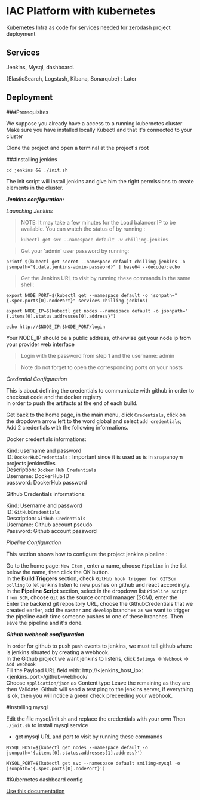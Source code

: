 # IAC Platform with kubernetes
Kubernetes Infra as code for services needed for zerodash project deployment

## Services           
Jenkins, Mysql, dashboard.

{ElasticSearch, Logstash, Kibana, Sonarqube} : Later 


## Deployment
###Prerequisites

We suppose you already have a access to a running kubernetes cluster
Make sure you have installed locally Kubectl and that it's connected to your cluster

Clone the project and open a terminal at the project's root

###Installing jenkins

`cd jenkins && ./init.sh`

The init script will install jenkins and give him the right
 permissions to create elements in the cluster.       

***Jenkins configuration:***

 *Launching Jenkins*    

    
> NOTE: It may take a few minutes for the Load balancer IP to be available.
> You can watch the status of by running :
>
>`kubectl get svc --namespace default -w chilling-jenkins`

>Get your 'admin' user password by running:
>
>
 `printf $(kubectl get secret --namespace default chilling-jenkins -o jsonpath="{.data.jenkins-admin-password}" | base64 --decode);echo`

> Get the Jenkins URL to visit by running these commands in the same shell:
>
>
  `export NODE_PORT=$(kubectl get --namespace default -o jsonpath="{.spec.ports[0].nodePort}" services chilling-jenkins)`
  
  
  `export NODE_IP=$(kubectl get nodes --namespace default -o jsonpath="{.items[0].status.addresses[0].address}")`
  
  
  `echo http://$NODE_IP:$NODE_PORT/login`
  
Your NODE_IP should be a public address, otherwise get your node ip from your provider web interface 
> Login with the password from step 1 and the username: admin

> Note do not forget to open the corresponding ports on your hosts

*Credential Configuration*   

This is about defining the credentials to communicate with github in order to checkout code and the docker registry    
in order to push the artifacts at the end of each build.    

Get back to  the home page, in the main menu, click `Credentials`, 
click on the dropdown arrow left to the word global and select `add credentials`;    
Add 2 credentials with the following informations.

Docker credentials informations:    

Kind: username and password    
ID: `DockerHubCredentials`  : Important since it is used as is in snapanoym projects jenkinsfiles    
Description: `Docker Hub Credentials`    
Username: DockerHub ID    
password: DockerHub password        

Github Credentials informations:    

Kind: Username and password    
ID: `GitHubCredentials`    
Description: `Github Credentials`        
Username: Github account pseudo     
Password: Github account password       


*Pipeline Configuration*

This section shows how to configure the project jenkins pipeline :
  
Go to the home page:
`New Item` , enter a name, choose `Pipeline` in the list below the name, then click the OK button.    
In the **Build Triggers** section, check `GitHub hook trigger for GITScm polling` to let jenkins listen to new pushes on github and react accordingly.   
In the **Pipeline Script** section, select in the dropdown list `Pipeline script from SCM`, choose `Git` as the source control manager (SCM), enter the     
Enter the backend git repository URL, choose the GithubCredentials that we created earlier, add the `master` and `develop` branches as we want to trigger the pipeline each time someone pushes to one of these branches.
Then save the pipeline and it's done.

***Github webhook configuration***


In order for github to push `push` events to jenkins, we must tell github where is jenkins situated by creating a webhook.    
In the Github project we want jenkins to listens, click `Setings` -> `Webhook` -> `Add webhook`    
Fill the Payload URL field with: http://<jenkins_host_ip>:<jenkins_port>/github-webhook/    
Choose `application/json` as Content type
Leave the remaining as they are then Validate. Github will send a test ping to the jenkins server, if everything is ok, then you will notice a green check preceeding your webhook.
  

#Installing mysql

Edit the file mysql/init.sh and replace the credentials with your own
Then
`./init.sh` to install mysql service

* get mysql URL and port  to visit by running these commands

 `MYSQL_HOST=$(kubectl get nodes --namespace default -o jsonpath='{.items[0].status.addresses[1].address}')`
 
 
`MYSQL_PORT=$(kubectl get svc --namespace default smiling-mysql -o jsonpath='{.spec.ports[0].nodePort}')` 


 
#Kubernetes dashboard config

[Use this documentation](https://docs.ovh.com/gb/en/kubernetes/installing-kubernetes-dashboard/)





